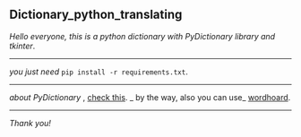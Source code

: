 ## Dictionary_python_translating

_Hello everyone, this is a python dictionary with PyDictionary library and tkinter_.
___
_you just need_ `pip install -r requirements.txt`.
___
_about PyDictionary_ , [check this](https://pypi.org/project/PyDictionary/). _ by the way, also you can use_ [wordhoard](https://pypi.org/project/wordhoard/1.4.6/).
___
_Thank you!_
